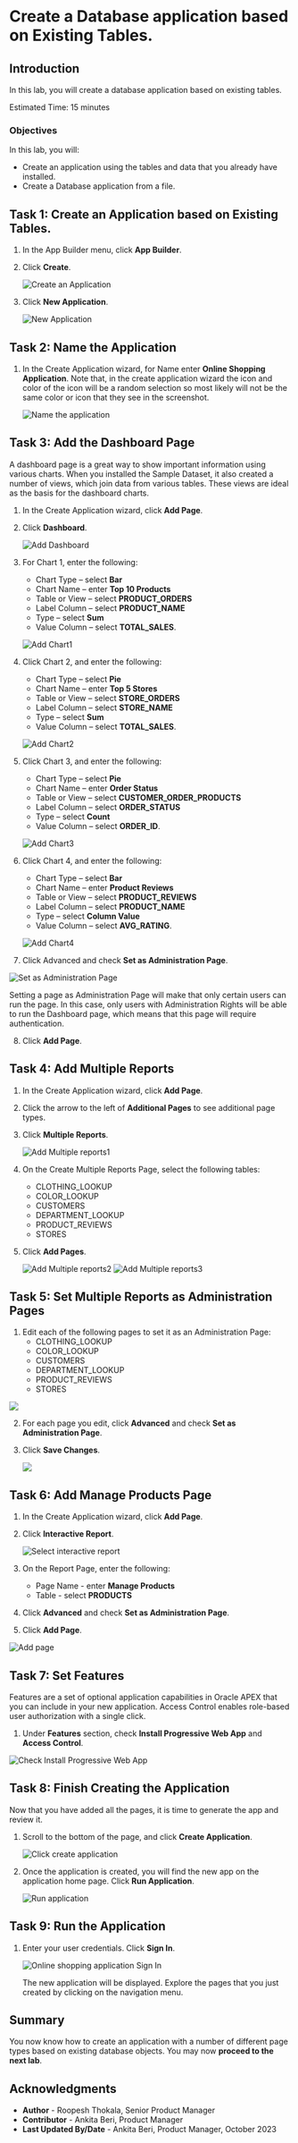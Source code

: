 # Create a Database application based on Existing Tables.


## Introduction

In this lab, you will create a database application based on existing tables.

Estimated Time: 15 minutes

<!--Watch the video below for a quick walk through of the lab.

[](youtube:ssUKy-bZGUw)-->

### Objectives
In this lab, you will:
- Create an application using the tables and data that you already have installed.
- Create a Database application from a file.

## Task 1: Create an Application based on Existing Tables.

1. In the App Builder menu, click **App Builder**.

2. Click **Create**.

    ![Create an Application](images/create-app.png " ")

3.  Click **New Application**.

    ![New Application](./images/click-new-application.png " ")

## Task 2: Name the Application

1. In the Create Application wizard, for Name enter **Online Shopping Application**. Note that, in the create application wizard the icon and color of the icon will be a random selection so most likely will not be the same color or icon that they see in the screenshot.

    ![Name the application](./images/name-the-application1.png " ")

## Task 3: Add the Dashboard Page

A dashboard page is a great way to show important information using various charts. When you installed the Sample Dataset, it also created a number of views, which join data from various tables. These views are ideal as the basis for the dashboard charts.

1. In the Create Application wizard, click **Add Page**.

2. Click **Dashboard**.

    ![Add Dashboard](./images/add-dashboard-page1.png " ")

3. For Chart 1, enter the following:

    * Chart Type – select **Bar**
    * Chart Name – enter **Top 10 Products**
    * Table or View – select **PRODUCT_ORDERS**
    * Label Column – select **PRODUCT_NAME**
    * Type – select **Sum**
    * Value Column – select **TOTAL_SALES**.

    ![Add Chart1](./images/chart11.png " ")

4. Click Chart 2, and enter the following:

    * Chart Type – select **Pie**
    * Chart Name – enter **Top 5 Stores**
    * Table or View – select **STORE_ORDERS**
    * Label Column – select **STORE_NAME**
    * Type – select **Sum**
    * Value Column – select **TOTAL_SALES**.

    ![Add Chart2](./images/chart22.png " ")

5. Click Chart 3, and enter the following:

    * Chart Type – select **Pie**
    * Chart Name – enter **Order Status**
    * Table or View – select **CUSTOMER\_ORDER\_PRODUCTS**
    * Label Column – select **ORDER_STATUS**
    * Type – select **Count**
    * Value Column – select **ORDER_ID**.

    ![Add Chart3](./images/chart33.png " ")    

6. Click Chart 4, and enter the following:

    * Chart Type – select **Bar**
    * Chart Name – enter **Product Reviews**
    * Table or View – select **PRODUCT_REVIEWS**
    * Label Column – select **PRODUCT_NAME**
    * Type – select **Column Value**
    * Value Column – select **AVG_RATING**.

    ![Add Chart4](./images/chart44.png " ")  

7. Click Advanced and check **Set as Administration Page**.

  ![Set as Administration Page](./images/set-as-admin-page.png " ")

  Setting a page as Administration Page will make that only certain users can run the page. In this case, only users with Administration Rights will be able to run the Dashboard page, which means that this page will require authentication.

8. Click **Add Page**.

## Task 4: Add Multiple Reports

1. In the Create Application wizard, click **Add Page**.
2. Click the arrow to the left of **Additional Pages** to see additional page types.
3. Click **Multiple Reports**.

    ![Add Multiple reports1](./images/add-multiple-reports.png " ")

4. On the Create Multiple Reports Page, select the following tables:
    - CLOTHING_LOOKUP
    - COLOR_LOOKUP
    - CUSTOMERS
    - DEPARTMENT_LOOKUP
    - PRODUCT_REVIEWS
    - STORES

5. Click **Add Pages**.

    ![Add Multiple reports2](./images/add-multiple-reports2.png " ")
    ![Add Multiple reports3](./images/add-multiple-reports3.png " ")

## Task 5: Set Multiple Reports as Administration Pages

1. Edit each of the following pages to set it as an Administration Page:
    - CLOTHING_LOOKUP
    - COLOR_LOOKUP
    - CUSTOMERS
    - DEPARTMENT_LOOKUP
    - PRODUCT_REVIEWS
    - STORES

  ![](./images/edit-multiple-reports.png " ")

2. For each page you edit, click **Advanced** and check **Set as Administration Page**.

3. Click **Save Changes**.

    ![](./images/set-as-admin-page2.png " ")

## Task 6: Add Manage Products Page

1. In the Create Application wizard, click **Add Page**.
2. Click **Interactive Report**.

    ![Select interactive report](./images/select-ir-report.png " ")

3. On the Report Page, enter the following:
    - Page Name - enter **Manage Products**
    - Table - select **PRODUCTS**

<!--
4. Expand Lookup columns, and enter the following:

    - Lookup Key 1 - select **CLOTHING_ID**
    - Display Column 1 - select **CLOTHING_LOOKUP.CLOTHING**
    - Lookup Key 2 - select **DEPARTMENT_ID**
    - Display Column 2 - select **DEPARTMENT\_LOOKUP.DEPARTMENT**
    - Lookup Key 3 - select **COLOR_ID**
    - Display Column 3 - select **COLOR_LOOKUP.COLOR**
-->
4. Click **Advanced** and check **Set as Administration Page**.

5. Click **Add Page**.

  ![Add page](./images/add-report-page.png " ")

## Task 7: Set Features

Features are a set of optional application capabilities in Oracle APEX that you can include in your new application. Access Control enables role-based user authorization with a single click.

1. Under **Features** section, check **Install Progressive Web App** and **Access Control**.

  ![Check Install Progressive Web App](./images/set-features.png " ")

## Task 8: Finish Creating the Application

Now that you have added all the pages, it is time to generate the app and review it.

1. Scroll to the bottom of the page, and click **Create Application**.

    ![Click create application](./images/click-create-application.png " ")

2. Once the application is created, you will find the new app on the application home page.
Click **Run Application**.

    ![Run application](./images/run-application11.png " ")

## Task 9: Run the Application

1. Enter your user credentials. Click **Sign In**.

    ![Online shopping application Sign In](./images/sign-in2.png " ")

    The new application will be displayed. Explore the pages that you just created by clicking on the navigation menu.

## Summary

You now know how to create an application with a number of different page types based on existing database objects. You may now **proceed to the next lab**.

## Acknowledgments

- **Author** - Roopesh Thokala, Senior Product Manager
- **Contributor** - Ankita Beri, Product Manager
- **Last Updated By/Date** - Ankita Beri, Product Manager, October 2023

